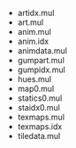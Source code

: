   * artidx.mul
  * art.mul
  * anim.mul
  * anim.idx
  * animdata.mul
  * gumpart.mul
  * gumpidx.mul
  * hues.mul
  * map0.mul
  * statics0.mul
  * staidx0.mul
  * texmaps.mul
  * texmaps.idx
  * tiledata.mul